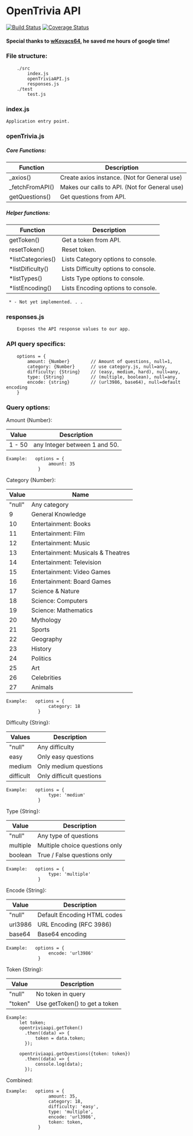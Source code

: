 OpenTrivia API
===============

[![Build Status](https://travis-ci.org/sbardian/openTriviaAPI.svg?branch=dev)](https://travis-ci.org/sbardian/openTriviaAPI) [![Coverage Status](https://coveralls.io/repos/github/sbardian/openTriviaAPI/badge.svg?branch=dev)](https://coveralls.io/github/sbardian/openTriviaAPI?branch=dev)

#### Special thanks to [wKovacs64](https://github.com/wKovacs64 "wKovacs64"), he saved me hours of google time!

### File structure: 
```
    ./src
        index.js
        openTriviaAPI.js
        responses.js
    ./test
        test.js
```

### index.js
    Application entry point. 

### openTrivia.js
##### Core Functions: 
 Function | Description 
 --- | ---
 _axios()  | Create axios instance. (Not for General use)
 _fetchFromAPI() | Makes our calls to API. (Not for General use)
 getQuestions() | Get questions from API.

##### Helper functions:
 Function | Description
 --- | ---
 getToken()       | Get a token from API.
 resetToken()     | Reset token.
 *listCategories() | Lists Category options to console.
 *listDificulty()  | Lists Difficulty options to console.
 *listTypes()      | Lists Type options to console.
 *listEncoding()   | Lists Encoding options to console.
     * - Not yet implemented. . .

### responses.js
```
    Exposes the API response values to our app.
```


### API query specifics: 
```
    options = {
        amount: {Number}        // Amount of questions, null=1,
        category: {Number}      // use category.js, null=any,
        difficulty: {String}    // (easy, medium, hard), null=any,
        type: {String}          // (multiple, boolean), null=any,
        encode: {string}        // (url3986, base64), null=default encoding
    }
```

### Query options: 

Amount {Number}: 

Value | Description
---|---
1 - 50 | any Integer between 1 and 50.

```
Example:   options = { 
                amount: 35
            }
```

Category {Number}: 

Value | Name
--- | ---
 "null" | Any category
 9  | General Knowledge
 10 | Entertainment: Books
 11 | Entertainment: Film
 12 | Entertainment: Music
 13 | Entertainment: Musicals & Theatres
 14 | Entertainment: Television
 15 | Entertainment: Video Games
 16 | Entertainment: Board Games
 17 | Science & Nature
 18 | Science: Computers
 19 | Science: Mathematics
 20 | Mythology
 21 | Sports
 22 | Geography
 23 | History
 24 | Politics
 25 | Art
 26 | Celebrities
 27 | Animals
 
 ```
 Example:   options = { 
                 category: 18
             }
 ```
 
 Difficulty {String}: 
 
  Values | Description
 ---- | ---
 "null" | Any difficulty
 easy | Only easy questions
 medium | Only medium questions
 difficult | Only difficult questions
 
 ```
 Example:   options = { 
                 type: 'medium'
             }
 ```
 
 Type {String}: 
 
 Value | Description
 --- | ---
  "null"  | Any type of questions
 multiple | Multiple choice questions only
 boolean  | True / False questions only
 
 ```
 Example:   options = { 
                 type: 'multiple'
             }
 ```
 
 Encode {String}:
 
 Value | Description
 --- | ---
   "null"  | Default Encoding HTML codes
 url3986 | URL Encoding (RFC 3986)
 base64 | Base64 encoding
 
 ```
 Example:   options = { 
                 encode: 'url3986'
             }
 ```
 
 Token {String}:
 
 Value | Description
 --- | ---
 "null" | No token in query
 "token" | Use getToken() to get a token
 
 ```
 Example: 
      let token;
      opentriviaapi.getToken()
        .then((data) => {
            token = data.token;
        });
        
      opentriviaapi.getQuestions({token: token})
        .then((data) => {
            console.log(data);
        });
 ```


Combined:
```
Example:   options = { 
                amount: 35,
                category: 18,
                difficulty: 'easy',
                type: 'multiple',
                encode: 'url3986',
                token: token,
            }
```